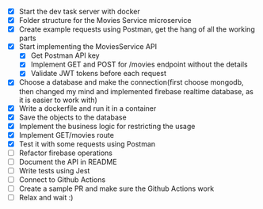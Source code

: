 - [x] Start the dev task server with docker
- [x] Folder structure for the Movies Service microservice
- [x] Create example requests using Postman, get the hang of all the working parts
- [x] Start implementing the MoviesService API
  - [x] Get Postman API key
  - [x] Implement GET and POST for /movies endpoint without the details
  - [x] Validate JWT tokens before each request
- [x] Choose a database and make the connection(first choose mongodb, then changed my mind and implemented firebase realtime database, as it is easier to work with)
- [x] Write a dockerfile and run it in a container
- [x] Save the objects to the database
- [x] Implement the business logic for restricting the usage
- [x] Implement GET/movies route
- [x] Test it with some requests using Postman
- [ ] Refactor firebase operations
- [ ] Document the API in README
- [ ] Write tests using Jest
- [ ] Connect to Github Actions
- [ ] Create a sample PR and make sure the Github Actions work
- [ ] Relax and wait :)
